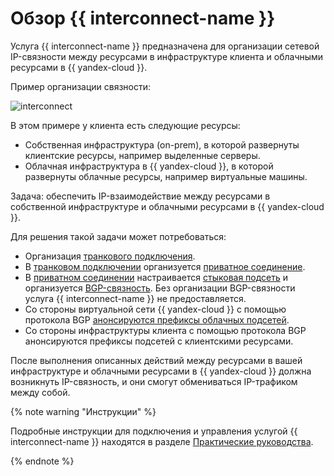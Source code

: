 # Обзор {{ interconnect-name }}

Услуга {{ interconnect-name }} предназначена для организации сетевой IP-связности между ресурсами в инфраструктуре клиента и облачными ресурсами в {{ yandex-cloud }}.

Пример организации связности:


![interconnect](../../_assets/interconnect/interconnect.svg)



В этом примере у клиента есть следующие ресурсы:

* Собственная инфраструктура (on-prem), в которой развернуты клиентские ресурсы, например выделенные серверы.
* Облачная инфраструктура в {{ yandex-cloud }}, в которой развернуты облачные ресурсы, например виртуальные машины.

Задача: обеспечить IP-взаимодействие между ресурсами в собственной инфраструктуре и облачными ресурсами в {{ yandex-cloud }}.

Для решения такой задачи может потребоваться:

* Организация [транкового подключения](./trunk.md).
* В [транковом подключении](./trunk.md) организуется [приватное соединение](./priv-con.md).
* В [приватном соединении](./priv-con.md) настраивается [стыковая подсеть](./priv-con.md#priv-address) и организуется [BGP-связность](./priv-con.md#bgp-peering). Без организации BGP-связности услуга {{ interconnect-name }} не предоставляется.
* Со стороны виртуальной сети {{ yandex-cloud }} с помощью протокола BGP [анонсируются префиксы облачных подсетей](./priv-con.md#prc-announce).
* Со стороны инфраструктуры клиента с помощью протокола BGP анонсируются префиксы подсетей с клиентскими ресурсами.

После выполнения описанных действий между ресурсами в вашей инфраструктуре и облачными ресурсами в {{ yandex-cloud }} должна возникнуть IP-связность, и они смогут обмениваться IP-трафиком между собой.

{% note warning "Инструкции" %}

Подробные инструкции для подключения и управления услугой {{ interconnect-name }} находятся в разделе [Практические руководства](../tutorials/).

{% endnote %}

